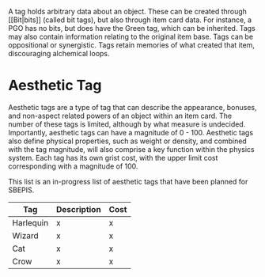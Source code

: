 A tag holds arbitrary data about an object. These can be created through [[Bit|bits]] (called bit tags), but also through item card data. For instance, a PGO has no bits, but does have the Green tag, which can be inherited. Tags may also contain information relating to the original item base. Tags can be oppositional or synergistic. Tags retain memories of what created that item, discouraging alchemical loops.
# Aesthetic Tag

Aesthetic tags are a type of tag that can describe the appearance, bonuses, and non-aspect related powers of an object within an item card. The number of these tags is limited, although by what measure is undecided. Importantly, aesthetic tags can have a magnitude of 0 - 100. Aesthetic tags also define physical properties, such as weight or density, and combined with the tag magnitude, will also comprise a key function within the physics system. Each tag has its own grist cost, with the upper limit cost corresponding with a magnitude of 100.

This list is an in-progress list of aesthetic tags that have been planned for SBEPIS.

| Tag       | Description | Cost |
| --------- | ----------- | ---- |
| Harlequin | x           | x    |
| Wizard    | x           | x    |
| Cat       | x           | x    |
| Crow      | x           | x    |
